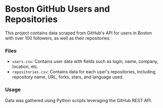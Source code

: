 # Boston GitHub Users and Repositories

This project contains data scraped from GitHub's API for users in Boston with over 100 followers, as well as their repositories.

### Files
- `users.csv`: Contains user data with fields such as login, name, company, location, etc.
- `repositories.csv`: Contains data for each user's repositories, including repository name, URL, forks, stars, and language used.

### Usage
Data was gathered using Python scripts leveraging the GitHub REST API.